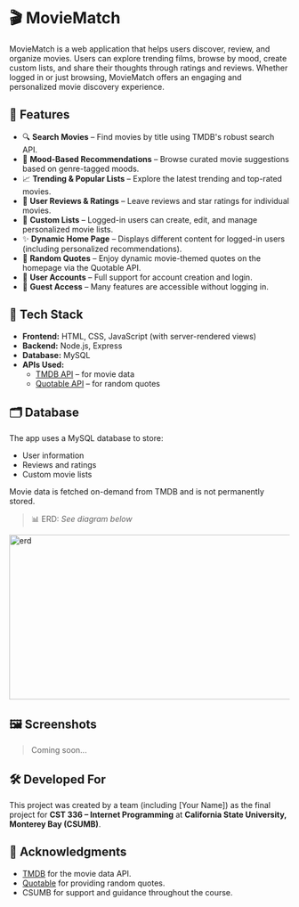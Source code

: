 # 🎬 MovieMatch

MovieMatch is a web application that helps users discover, review, and organize movies. Users can explore trending films, browse by mood, create custom lists, and share their thoughts through ratings and reviews. Whether logged in or just browsing, MovieMatch offers an engaging and personalized movie discovery experience.

## 🌟 Features

- 🔍 **Search Movies** – Find movies by title using TMDB's robust search API.
- 🌈 **Mood-Based Recommendations** – Browse curated movie suggestions based on genre-tagged moods.
- 📈 **Trending & Popular Lists** – Explore the latest trending and top-rated movies.
- 📝 **User Reviews & Ratings** – Leave reviews and star ratings for individual movies.
- 📂 **Custom Lists** – Logged-in users can create, edit, and manage personalized movie lists.
- ✨ **Dynamic Home Page** – Displays different content for logged-in users (including personalized recommendations).
- 💬 **Random Quotes** – Enjoy dynamic movie-themed quotes on the homepage via the Quotable API.
- 🔐 **User Accounts** – Full support for account creation and login.
- 👀 **Guest Access** – Many features are accessible without logging in.

## 🧰 Tech Stack

- **Frontend:** HTML, CSS, JavaScript (with server-rendered views)
- **Backend:** Node.js, Express
- **Database:** MySQL
- **APIs Used:**
  - [TMDB API](https://www.themoviedb.org/documentation/api) – for movie data
  - [Quotable API](https://github.com/lukePeavey/quotable) – for random quotes

## 🗂 Database

The app uses a MySQL database to store:

- User information
- Reviews and ratings
- Custom movie lists

Movie data is fetched on-demand from TMDB and is not permanently stored.

> 📊 ERD: _See diagram below_  
<img width="512" height="296" alt="erd" src="https://github.com/user-attachments/assets/982b31ed-4a26-470f-982b-c13c3bc380a4" />

## 🖼 Screenshots

> Coming soon...

## 🛠 Developed For

This project was created by a team (including [Your Name]) as the final project for **CST 336 – Internet Programming** at **California State University, Monterey Bay (CSUMB)**.

## 🙌 Acknowledgments

- [TMDB](https://www.themoviedb.org/) for the movie data API.
- [Quotable](https://github.com/lukePeavey/quotable) for providing random quotes.
- CSUMB for support and guidance throughout the course.


